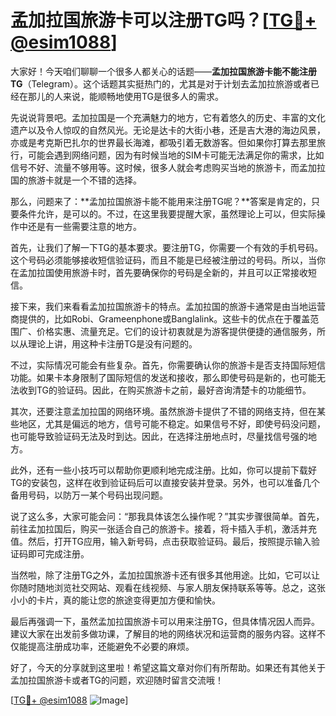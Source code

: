 # 孟加拉国旅游卡可以注册TG吗？[[TG💪+ @esim1088](https://t.me/s/esim1088)]

大家好！今天咱们聊聊一个很多人都关心的话题——**孟加拉国旅游卡能不能注册TG**（Telegram）。这个话题其实挺热门的，尤其是对于计划去孟加拉旅游或者已经在那儿的人来说，能顺畅地使用TG是很多人的需求。

先说说背景吧。孟加拉国是一个充满魅力的地方，它有着悠久的历史、丰富的文化遗产以及令人惊叹的自然风光。无论是达卡的大街小巷，还是吉大港的海边风景，亦或是考克斯巴扎尔的世界最长海滩，都吸引着无数游客。但如果你打算去那里旅行，可能会遇到网络问题，因为有时候当地的SIM卡可能无法满足你的需求，比如信号不好、流量不够用等。这时候，很多人就会考虑购买当地的旅游卡，而孟加拉国的旅游卡就是一个不错的选择。

那么，问题来了：**孟加拉国旅游卡能不能用来注册TG呢？**答案是肯定的，只要条件允许，是可以的。不过，在这里我要提醒大家，虽然理论上可以，但实际操作中还是有一些需要注意的地方。

首先，让我们了解一下TG的基本要求。要注册TG，你需要一个有效的手机号码。这个号码必须能够接收短信验证码，而且不能是已经被注册过的号码。所以，当你在孟加拉国使用旅游卡时，首先要确保你的号码是全新的，并且可以正常接收短信。

接下来，我们来看看孟加拉国旅游卡的特点。孟加拉国的旅游卡通常是由当地运营商提供的，比如Robi、Grameenphone或Banglalink。这些卡的优点在于覆盖范围广、价格实惠、流量充足。它们的设计初衷就是为游客提供便捷的通信服务，所以从理论上讲，用这种卡注册TG是没有问题的。

不过，实际情况可能会有些复杂。首先，你需要确认你的旅游卡是否支持国际短信功能。如果卡本身限制了国际短信的发送和接收，那么即使号码是新的，也可能无法收到TG的验证码。因此，在购买旅游卡之前，最好咨询清楚卡的功能细节。

其次，还要注意孟加拉国的网络环境。虽然旅游卡提供了不错的网络支持，但在某些地区，尤其是偏远的地方，信号可能不稳定。如果信号不好，即使号码没问题，也可能导致验证码无法及时到达。因此，在选择注册地点时，尽量找信号强的地方。

此外，还有一些小技巧可以帮助你更顺利地完成注册。比如，你可以提前下载好TG的安装包，这样在收到验证码后可以直接安装并登录。另外，也可以准备几个备用号码，以防万一某个号码出现问题。

说了这么多，大家可能会问：“那我具体该怎么操作呢？”其实步骤很简单。首先，前往孟加拉国后，购买一张适合自己的旅游卡。接着，将卡插入手机，激活并充值。然后，打开TG应用，输入新号码，点击获取验证码。最后，按照提示输入验证码即可完成注册。

当然啦，除了注册TG之外，孟加拉国旅游卡还有很多其他用途。比如，它可以让你随时随地浏览社交网站、观看在线视频、与家人朋友保持联系等等。总之，这张小小的卡片，真的能让您的旅途变得更加方便和愉快。

最后再强调一下，虽然孟加拉国旅游卡可以用来注册TG，但具体情况因人而异。建议大家在出发前多做功课，了解目的地的网络状况和运营商的服务内容。这样不仅能提高注册成功率，还能避免不必要的麻烦。

好了，今天的分享就到这里啦！希望这篇文章对你们有所帮助。如果还有其他关于孟加拉国旅游卡或者TG的问题，欢迎随时留言交流哦！

[[TG💪+ @esim1088](https://t.me/s/esim1088) ![Image](https://i.postimg.cc/4NQfJmqS/Snipaste-2025-05-13-00-14-12.png)]